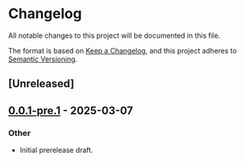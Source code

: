 # Changelog

All notable changes to this project will be documented in this file.

The format is based on [Keep a Changelog](https://keepachangelog.com/en/1.0.0/),
and this project adheres to [Semantic Versioning](https://semver.org/spec/v2.0.0.html).

## [Unreleased]

## [0.0.1-pre.1](https://github.com/folo-rs/folo/releases/tag/linked-v0.0.1-pre.1) - 2025-03-07

### Other

- Initial prerelease draft.
